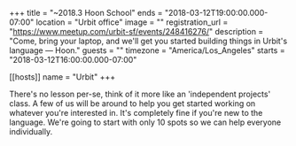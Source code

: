+++
title = "~2018.3 Hoon School"
ends = "2018-03-12T19:00:00.000-07:00"
location = "Urbit office"
image = ""
registration_url = "https://www.meetup.com/urbit-sf/events/248416276/"
description = "Come, bring your laptop, and we'll get you started building things in Urbit's language — Hoon."
guests = ""
timezone = "America/Los_Angeles"
starts = "2018-03-12T16:00:00.000-07:00"

[[hosts]]
name = "Urbit"
+++

There's no lesson per-se, think of it more like an 'independent projects' class. A few of us will be around to help you get started working on whatever you're interested in. It's completely fine if you're new to the language. We're going to start with only 10 spots so we can help everyone individually.
